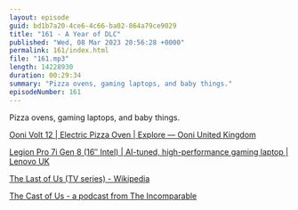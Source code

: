 ```yaml
---
layout: episode
guid: bd1b7a20-4ce6-4c66-ba02-864a79ce9029
title: "161 - A Year of DLC"
published: "Wed, 08 Mar 2023 20:56:28 +0000"
permalink: 161/index.html
file: "161.mp3"
length: 14228930
duration: 00:29:34
summary: "Pizza ovens, gaming laptops, and baby things."
episodeNumber: 161
---
```


Pizza ovens, gaming laptops, and baby things.

[Ooni Volt 12 | Electric Pizza Oven | Explore — Ooni United Kingdom](https://uk.ooni.com/pages/explore-ooni-volt)

[Legion Pro 7i Gen 8 (16″ Intel) | AI-tuned, high-performance gaming laptop | Lenovo UK](https://www.lenovo.com/gb/en/p/laptops/legion-laptops/legion-7-series/legion-pro-7i-gen-8-(16-intel)/len101g0023?orgRef=https%253A%252F%252Fwww.google.com%252F)

[The Last of Us (TV series) - Wikipedia](https://en.wikipedia.org/wiki/The_Last_of_Us_(TV_series))

[The Cast of Us - a podcast from The Incomparable](https://www.theincomparable.com/tcou/)
